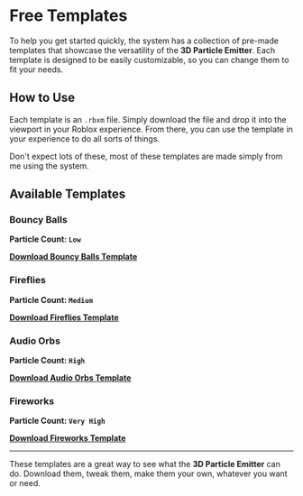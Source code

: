 # Free Templates

To help you get started quickly, the system has a collection of pre-made templates that showcase the versatility of the **3D Particle Emitter**. Each template is designed to be easily customizable, so you can change them to fit your needs.

## **How to Use**

Each template is an `.rbxm` file. Simply download the file and drop it into the viewport in your Roblox experience. From there, you can use the template in your experience to do all sorts of things.

Don't expect lots of these, most of these templates are made simply from me using the system.

## **Available Templates**


### **Bouncy Balls**
**Particle Count: `Low`**

**[Download Bouncy Balls Template](https://cdn.discordapp.com/attachments/1050692006738927616/1270664116268433488/BouncyBalls.rbxm?ex=66b485ad&is=66b3342d&hm=20da2ea04ab07541bb35aa726c2f9c6fd08a228c38bb624be2451d19a2ec6da7&)**

### **Fireflies**
**Particle Count: `Medium`**

**[Download Fireflies Template](https://cdn.discordapp.com/attachments/1050692006738927616/1270664074669195326/Fireflies.rbxm?ex=66b485a3&is=66b33423&hm=7eee3fcc3e4d6b503a0914bd02eea59d323c4dab0e59bba29bc5dc51bf10f5d8&)**

### **Audio Orbs**
**Particle Count: `High`**

**[Download Audio Orbs Template](https://cdn.discordapp.com/attachments/1050692006738927616/1270664143669694474/AudioOrbs.rbxm?ex=66b485b3&is=66b33433&hm=1f6b7e5c036d72e574f38f130015c41b88741c680b273f233e7c1da73e7d3fd9&)**

### **Fireworks**
**Particle Count: `Very High`**

**[Download Fireworks Template](https://cdn.discordapp.com/attachments/1050692006738927616/1270664094059466752/Fireworks.rbxm?ex=66b485a7&is=66b33427&hm=b95d414bb0391adb415fb10c112719df88cfc6784a86e1a8795eaee8e9651b88&)**

---

These templates are a great way to see what the **3D Particle Emitter** can do. Download them, tweak them, make them your own, whatever you want or need.
